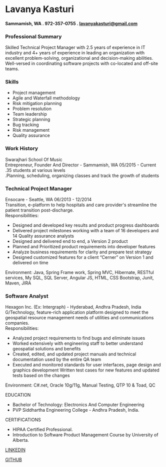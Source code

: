  # Lavanya Kasturi
 ####  Sammamish, WA  . 972-357-0755  . lavanyakasturi@gmail.com

### Professional Summary 
Skilled Technical Project Manager with 2.5 years of experience in IT industry and 4+ years of experience in leading an organization with excellent problem-solving, organizational and decision-making abilities. Well-versed in coordinating software projects with co-located and off-site teams.

### Skills
* Project management                     
* Agile and Waterfall methodology                    
* Risk mitigation planning               
* Problem resolution 
* Team leadership                           
* Strategic planning 
* Bug tracking
* Risk management 
* Quality assurance 

### Work History
Swarajhari School Of Music \
Entrepreneur, Founder And Director - Sammamish, WA                                                            05/2015 - Current \
.35 students at various levels \
.Planning, scheduling, organizing classes and track the growth of students

### Technical Project Manager
Ensocare - Seattle, WA                                                                                            06/2013 - 12/2014 \
Transition, e-platform to help hospitals and care provider's streamline the patient transition post-discharge. \
Responsibilities:
* Designed and developed key results and product progress dashboards 
* Delivered project milestones working with a team of 16 developers and 14 Quality assurance analysts 
* Designed and delivered end to end, a Version 2 product 
* Planned and Prioritized product requirements into developer features 
* Analyze business requirements for clarity and prepare test strategy 
* Designed customized features for a client “Cerner” on Version 1 and delivered on time 

Environment: Java, Spring Frame work, Spring MVC, Hibernate, RESTful services, My SQL, SQL Server, Angular JS, HTML, CSS Bootstrap, Junit, Maven, JIRA

### Software Analyst 
Hexagon Inc. (Ex: Intergraph) - Hyderabad, Andhra Pradesh, India \
G/Technology, feature-rich application platform designed to meet the geospatial resource management needs of utilities and communications companies. \
Responsibilities:
* Analyzed project requirements to find bugs and eliminate issues 
* Worked extensively with engineering staff to better understand geospatial solutions and benefits 
* Created, edited, and updated project manuals and technical documentation used by the entire QA team 
* Executed and monitored standards for user interfaces, page design and graphics development Written test cases for new features and updated tests based on the changes

Environment: C#.net, Oracle 10g/11g, Manual Testing, QTP 10 & Toad, QC

EDUCATION  
* Bachelor of Technology: Electronics And Computer Engineering 
* PVP Siddhartha Engineering College - Andhra Pradesh, India.

CERTIFICATIONS
* HIPAA Certified Professional. 
* Introduction to Software Product Management Course by University of Alberta.

[LINKEDIN](https://www.linkedin.com/in/lavanya-kasturi-2533b526)

[GITHUB](https://github.com/LakshmiLavanyaKasturi)
